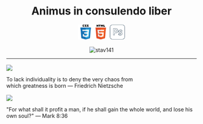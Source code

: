 
<h1 align="center">Animus in consulendo liber</h1>
<p align="center"><a href="https://www.w3schools.com/css/" target="_blank" rel="noreferrer"><img src="https://raw.githubusercontent.com/devicons/devicon/master/icons/css3/css3-original-wordmark.svg" alt="css3" width="40" height="40"/></a><a href="https://www.w3.org/html/" target="_blank" rel="noreferrer"><img src="https://raw.githubusercontent.com/devicons/devicon/master/icons/html5/html5-original-wordmark.svg" alt="html5" width="40" height="40"/></a> <a href="https://www.photoshop.com/en" target="_blank" rel="noreferrer"><img src="https://raw.githubusercontent.com/devicons/devicon/master/icons/photoshop/photoshop-line.svg" alt="photoshop" width="40" height="40"/></a></p>
<p align='center'><img align='center' src="https://github-readme-stats.vercel.app/api/top-langs?username=stav141&show_icons=true&locale=en&layout=compact" alt="stav141" /></p>
<hr>
<img align='center' src="https://media2.giphy.com/media/v1.Y2lkPTc5MGI3NjExYnp5MzZvdDZieTFzMG96ZmFoY2RvaW14OGV5ZGVvdzZ2NDA5bGF3ZyZlcD12MV9pbnRlcm5hbF9naWZfYnlfaWQmY3Q9Zw/tUnSstz3Xa17a/giphy.webp" width="350" height="auto"/>
<p>To lack individuality is to deny the very chaos from<br /> which greatness is born
― Friedrich Nietzsche</p>

<img align='center' src="https://media2.giphy.com/media/v1.Y2lkPTc5MGI3NjExYnp5MzZvdDZieTFzMG96ZmFoY2RvaW14OGV5ZGVvdzZ2NDA5bGF3ZyZlcD12MV9pbnRlcm5hbF9naWZfYnlfaWQmY3Q9Zw/tUnSstz3Xa17a/giphy.webp" width="350" height="auto"/>
<p>"For what shall it profit a man, if he shall gain the whole world, and lose his own soul?"
— Mark 8:36</p>
